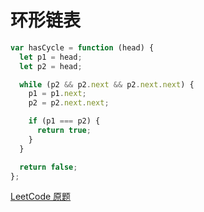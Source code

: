 # 环形链表

```js
var hasCycle = function (head) {
  let p1 = head;
  let p2 = head;

  while (p2 && p2.next && p2.next.next) {
    p1 = p1.next;
    p2 = p2.next.next;

    if (p1 === p2) {
      return true;
    }
  }

  return false;
};
```

[LeetCode 原题](https://leetcode-cn.com/problems/linked-list-cycle/submissions/)